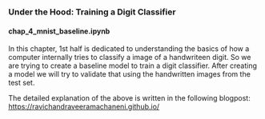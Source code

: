 <h3>Under the Hood: Training a Digit Classifier</h3>

<h4>chap_4_mnist_baseline.ipynb</h4>
In this chapter, 1st half is dedicated to understanding the basics of how a computer internally tries to classify a image of a handwriteen digit. So we are trying to create a baseline model to train a digit classifier. After creating a model we will try to validate that using the handwritten images from the test set. 

The detailed explanation of the above is written in the following blogpost: <a href="https://ravichandraveeramachaneni.github.io/posts/bp5/">https://ravichandraveeramachaneni.github.io/</a>

